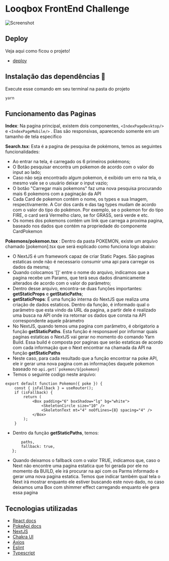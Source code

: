 # Looqbox FrontEnd Challenge
![Screenshot](https://user-images.githubusercontent.com/51219408/116856384-74bd2700-abd1-11eb-9769-ac856fbd35f3.png)

## Deploy
Veja aqui como ficou o projeto! 
- [deploy](https://loqboxtest.vercel.app/)

## Instalação das dependências :wrench:
<p>Execute esse comando em seu terminal na pasta do projeto</p>

```sh
yarn 
```

## Funcionamento das Paginas
**Index**: Na pagina principal, existem dois componentes, ```<IndexPageDesktop/> ``` e ```<IndexPageMobile/>``` . Elas são responsivas, aparecendo somente em um tamanho de tela especifico

**Search.tsx**: Esta é a pagina de pesquisa de pokémons, temos as seguintes funcionalidades:
- Ao entrar na tela, é carregado os 6 primeiros pokémons;
- O Botão pesquisar encontra um pokemon de acordo com o valor do input ao lado;
- Caso não seja encontrado algum pokemon, é exibido um erro na tela, o mesmo vale se o usuário deixar o input vazio;
- O botão "Carregar mais pokemons" faz uma nova pesquisa procurando mais 6 pokemons com a paginação da API
- Cada Card de pokemon contém o nome, os types e sua Imagem, respectivamente. A Cor dos cards e das tag types mudam de acordo com o valor do tipo do pokémon. Por exemplo, se o pokemon for do tipo FIRE, o card será Vermelho claro, se for GRASS, será verde e etc.
- Os nomes dos pokemons contém um link que carrega a proxima pagina, baseado nos dados que contém na propriedade do componente CardPokemon

**Pokemons/pokemon.tsx** : Dentro da pasta POKEMON, existe um arquivo chamado [pokemon].tsx que será explicado como funciona logo abaixo:
- O NextJS é um framework capaz de criar Static Pages. São paginas estaticas onde não é necessario consumir uma api para carregar os dados da mesma;
- Quando colocamos '[]' entre o nome do arquivo, indicamos que a pagina recebe um Params, que terá seus dados dinamicamente alterados de acordo com o valor do parâmetro;
- Dentro desse arquivo, encontra-se duas funções importantes: **getStaticProps** e **getStaticPaths**;
- **getStaticProps**: É uma função interna do  NextJS que realiza uma criação de dados estaticos. Dentro da função, é informado qual o parâmetro que esta vindo da URL da pagina, a partir dele é realizado uma busca na API onde ira retornar os dados que consta na API correspondente aquele pârametro
- No NextJS, quando temos uma pagina com parâmetro, é obrigatorio a função **getStaticPaths**. Esta função é responsavel por informar quais paginas estaticas o NextJS vai gerar no momento do comando Yarn Build. Essa build é composta por paginas que serão estaticas de acordo com cada informação que o Next encontrar na chamada da API na função **getStaticPaths**
- Neste caso, para cada resultado que a função encontrar na poke API, ele ir gerar uma nova pagina com as informações daquele pokemon baseado no  ```api.get(`pokemon/${pokemon}```
- Temos o seguinte codigo neste arquivo:
```
export default function Pokemon({ poke }) {
    const { isFallback } = useRouter();
    if (isFallback) {
        return (
            <Box padding="6" boxShadow="lg" bg="white">
                <SkeletonCircle size="10" />
                <SkeletonText mt="4" noOfLines={8} spacing="4" />
            </Box>
        );
    }
 ``` 
 - Dentro da função **getStaticPaths**, temos:
 ``` return {
        paths,
        fallback: true,
    };
  ``` 
 - Quando deixamos o fallback com o valor TRUE, indicamos que, caso o Next não encontre uma pagina estatica que foi gerada por ele no momento da BUILD, ele irá procurar na api com os Parms informado e gerar uma nova pagina estatica. Temos que indicar também qual tela o Next irá mostrar enquanto ele estiver buscando este novo dado, no caso deixamos uma Box com shimmer effect carregando enquanto ele gera essa pagina

## Tecnologias utilizadas
- [React docs](https://reactjs.org/docs/getting-started.html)
- [PokeApi docs](https://pokeapi.co/docs/v2.html)
- [NextJS](https://nextjs.org/)
- [Chakra UI](https://chakra-ui.com/)
- [Axios](https://www.google.com/url?sa=t&source=web&rct=j&url=https://github.com/axios/axios&ved=2ahUKEwiTl6_WxK3wAhXhLLkGHUNlBgIQFjAHegQIDBAC&usg=AOvVaw266wVW3XPRY46nOw2ULXdh)
- [Eslint](https://eslint.org/)
- [Typescript](https://www.typescriptlang.org/)
